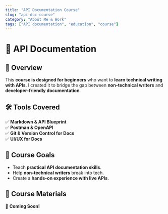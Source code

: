 ```yaml
---
title: "API Documentation Course"
slug: "api-doc-course"
category: "About Me & Work"
tags: ["API documentation", "education", "course"]
---
```

# 📖 API Documentation

## 📌 Overview
This **course is designed for beginners** who want to **learn technical writing with APIs**. I created it to bridge the gap between **non-technical writers** and **developer-friendly documentation**.

## 🛠️ Tools Covered
✅ **Markdown & API Blueprint**  
✅ **Postman & OpenAPI**  
✅ **Git & Version Control for Docs**  
✅ **UI/UX for Docs**  

## 🎯 Course Goals
- Teach **practical API documentation skills**.
- Help **non-technical writers** break into tech.
- Create a **hands-on experience with live APIs**.

## 📂 Course Materials
🔗 **Coming Soon!**